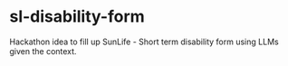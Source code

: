 # sl-disability-form
Hackathon idea to fill up SunLife - Short term disability form using LLMs given the context.
